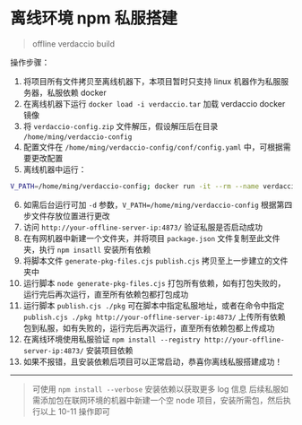 # 离线环境 npm 私服搭建 
> offline verdaccio build

操作步骤：
1. 将项目所有文件拷贝至离线机器下，本项目暂时只支持 linux 机器作为私服服务器，私服依赖 docker
2. 在离线机器下运行 `docker load -i verdaccio.tar` 加载 verdaccio docker 镜像
3. 将 `verdaccio-config.zip` 文件解压，假设解压后在目录 `/home/ming/verdaccio-config`
4. 配置文件在 `/home/ming/verdaccio-config/conf/config.yaml` 中，可根据需要更改配置
5. 离线机器中运行：
 ```bash
V_PATH=/home/ming/verdaccio-config; docker run -it --rm --name verdaccio   -p 4873:4873   -v $V_PATH/conf:/verdaccio/conf   -v $V_PATH/storage:/verdaccio/storage   -v $V_PATH/plugins:/verdaccio/plugins   verdaccio/verdaccio
```
6. 如需后台运行可加 `-d` 参数，`V_PATH=/home/ming/verdaccio-config` 根据第四步文件存放位置进行更改
7. 访问 `http://your-offline-server-ip:4873/` 验证私服是否启动成功
8. 在有网机器中新建一个文件夹，并将项目 `package.json` 文件复制至此文件夹，执行 `npm insatll` 安装所有依赖
9. 将脚本文件 `generate-pkg-files.cjs` `publish.cjs` 拷贝至上一步建立的文件夹中
10. 运行脚本 `node generate-pkg-files.cjs` 打包所有依赖，如有打包失败的，运行完后再次运行，直至所有依赖包都打包成功
11. 运行脚本 `publish.cjs ./pkg` 可在脚本中指定私服地址，或者在命令中指定 `publish.cjs ./pkg http://your-offline-server-ip:4873/` 上传所有依赖包到私服，如有失败的，运行完后再次运行，直至所有依赖包都上传成功
12. 在离线环境使用私服验证 `npm install --registry http://your-offline-server-ip:4873/` 安装项目依赖
13. 如果不报错，且安装依赖后项目可以正常启动，恭喜你离线私服搭建成功！

---

> 可使用 `npm install --verbose` 安装依赖以获取更多 log 信息
> 后续私服如需添加包在联网环境的机器中新建一个空 node 项目，安装所需包，然后执行以上 10-11 操作即可
